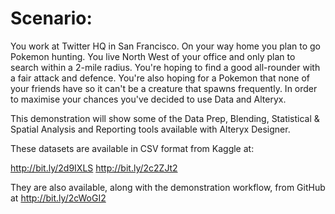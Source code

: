 # Scenario:

You work at Twitter HQ in San Francisco.  On your way home you plan to go Pokemon hunting.  You live North West of your office and only plan to search within a 2-mile radius.  You're hoping to find a good all-rounder with a fair attack and defence.  You're also hoping for a Pokemon that none of your friends have so it can't be a creature that spawns frequently.  In order to maximise your chances you've decided to use Data and Alteryx.

This demonstration will show some of the Data Prep, Blending, Statistical & Spatial Analysis and Reporting tools available with Alteryx Designer.

These datasets are available in CSV format from Kaggle at:

http://bit.ly/2d9IXLS
http://bit.ly/2c2ZJt2

They are also available, along with the demonstration workflow, from GitHub at http://bit.ly/2cWoGI2
